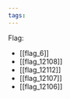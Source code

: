 ```yaml
---
tags:
---
```

Flag:
- [[flag_6]]
- [[flag_12108]]
- [[flag_12112]]
- [[flag_12107]]
- [[flag_12106]]

